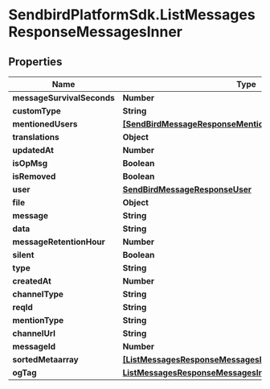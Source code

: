 # SendbirdPlatformSdk.ListMessagesResponseMessagesInner

## Properties

Name | Type | Description | Notes
------------ | ------------- | ------------- | -------------
**messageSurvivalSeconds** | **Number** |  | [optional] 
**customType** | **String** |  | [optional] 
**mentionedUsers** | [**[SendBirdMessageResponseMentionedUsersInner]**](SendBirdMessageResponseMentionedUsersInner.md) |  | [optional] 
**translations** | **Object** |  | [optional] 
**updatedAt** | **Number** |  | [optional] 
**isOpMsg** | **Boolean** |  | [optional] 
**isRemoved** | **Boolean** |  | [optional] 
**user** | [**SendBirdMessageResponseUser**](SendBirdMessageResponseUser.md) |  | [optional] 
**file** | **Object** |  | [optional] 
**message** | **String** |  | [optional] 
**data** | **String** |  | [optional] 
**messageRetentionHour** | **Number** |  | [optional] 
**silent** | **Boolean** |  | [optional] 
**type** | **String** |  | [optional] 
**createdAt** | **Number** |  | [optional] 
**channelType** | **String** |  | [optional] 
**reqId** | **String** |  | [optional] 
**mentionType** | **String** |  | [optional] 
**channelUrl** | **String** |  | [optional] 
**messageId** | **Number** |  | [optional] 
**sortedMetaarray** | [**[ListMessagesResponseMessagesInnerSortedMetaarrayInner]**](ListMessagesResponseMessagesInnerSortedMetaarrayInner.md) |  | [optional] 
**ogTag** | [**ListMessagesResponseMessagesInnerOgTag**](ListMessagesResponseMessagesInnerOgTag.md) |  | [optional] 


